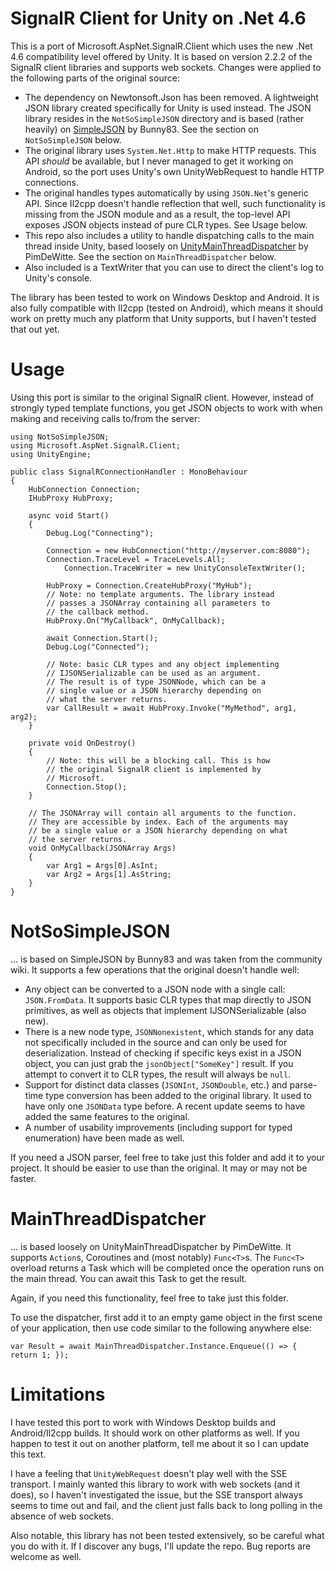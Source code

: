 # SignalR Client for Unity on .Net 4.6
This is a port of Microsoft.AspNet.SignalR.Client which uses the new .Net 4.6 compatibility level offered by Unity. It is based on version 2.2.2 of the SignalR client libraries and supports web sockets. Changes were applied to the following parts of the original source:

* The dependency on Newtonsoft.Json has been removed. A lightweight JSON library created specifically for Unity is used instead. The JSON library resides in the `NotSoSimpleJSON` directory and is based (rather heavily) on [SimpleJSON](http://wiki.unity3d.com/index.php/SimpleJSON) by Bunny83. See the section on `NotSoSimpleJSON` below.
* The original library uses `System.Net.Http` to make HTTP requests. This API *should* be available, but I never managed to get it working on Android, so the port uses Unity's own UnityWebRequest to handle HTTP connections.
* The original handles types automatically by using `JSON.Net`'s generic API. Since Il2cpp doesn't handle reflection that well, such functionality is missing from the JSON module and as a result, the top-level API exposes JSON objects instead of pure CLR types. See Usage below.
* This repo also includes a utility to handle dispatching calls to the main thread inside Unity, based loosely on [UnityMainThreadDispatcher](https://github.com/PimDeWitte/UnityMainThreadDispatcher) by PimDeWitte. See the section on `MainThreadDispatcher` below.
* Also included is a TextWriter that you can use to direct the client's log to Unity's console.

The library has been tested to work on Windows Desktop and Android. It is also fully compatible with Il2cpp (tested on Android), which means it should work on pretty much any platform that Unity supports, but I haven't tested that out yet.

# Usage
Using this port is similar to the original SignalR client. However, instead of strongly typed template functions, you get JSON objects to work with when making and receiving calls to/from the server:

```
using NotSoSimpleJSON;
using Microsoft.AspNet.SignalR.Client;
using UnityEngine;

public class SignalRConnectionHandler : MonoBehaviour
{
    HubConnection Connection;
	IHubProxy HubProxy;

    async void Start()
    {
        Debug.Log("Connecting");
            
        Connection = new HubConnection("http://myserver.com:8080");
        Connection.TraceLevel = TraceLevels.All;
            Connection.TraceWriter = new UnityConsoleTextWriter();

        HubProxy = Connection.CreateHubProxy("MyHub");
		// Note: no template arguments. The library instead
		// passes a JSONArray containing all parameters to
		// the callback method.
        HubProxy.On("MyCallback", OnMyCallback);
            
        await Connection.Start();
        Debug.Log("Connected");

		// Note: basic CLR types and any object implementing
		// IJSONSerializable can be used as an argument. 
		// The result is of type JSONNode, which can be a
		// single value or a JSON hierarchy depending on
		// what the server returns.
        var CallResult = await HubProxy.Invoke("MyMethod", arg1, arg2);
    }

    private void OnDestroy()
    {
	    // Note: this will be a blocking call. This is how
	    // the original SignalR client is implemented by
	    // Microsoft.
        Connection.Stop();
    }

	// The JSONArray will contain all arguments to the function.
	// They are accessible by index. Each of the arguments may
	// be a single value or a JSON hierarchy depending on what
	// the server returns.
    void OnMyCallback(JSONArray Args)
    {
		var Arg1 = Args[0].AsInt;
		var Arg2 = Args[1].AsString;
    }
}
```

# NotSoSimpleJSON
... is based on SimpleJSON by Bunny83 and was taken from the community wiki. It supports a few operations that the original doesn't handle well:

* Any object can be converted to a JSON node with a single call: `JSON.FromData`. It supports basic CLR types that map directly to JSON primitives, as well as objects that implement IJSONSerializable (also new).
* There is a new node type, `JSONNonexistent`, which stands for any data not specifically included in the source and can only be used for deserialization. Instead of checking if specific keys exist in a JSON object, you can just grab the `jsonObject["SomeKey"]` result. If you attempt to convert it to CLR types, the result will always be `null`.
* Support for distinct data classes (`JSONInt`, `JSONDouble`, etc.) and parse-time type conversion has been added to the original library. It used to have only one `JSONData` type before. A recent update seems to have added the same features to the original.
* A number of usability improvements (including support for typed enumeration) have been made as well.

If you need a JSON parser, feel free to take just this folder and add it to your project. It should be easier to use than the original. It may or may not be faster.

# MainThreadDispatcher
... is based loosely on UnityMainThreadDispatcher by PimDeWitte. It supports `Action`s, Coroutines and (most notably) `Func<T>`s. The `Func<T>` overload returns a Task which will be completed once the operation runs on the main thread. You can await this Task to get the result.

Again, if you need this functionality, feel free to take just this folder.

To use the dispatcher, first add it to an empty game object in the first scene of your application, then use code similar to the following anywhere else:

```
var Result = await MainThreadDispatcher.Instance.Enqueue(() => { return 1; });
```

# Limitations
I have tested this port to work with Windows Desktop builds and Android/Il2cpp builds. It should work on other platforms as well. If you happen to test it out on another platform, tell me about it so I can update this text.

I have a feeling that `UnityWebRequest` doesn't play well with the SSE transport. I mainly wanted this library to work with web sockets (and it does), so I haven't investigated the issue, but the SSE transport always seems to time out and fail, and the client just falls back to long polling in the absence of web sockets.

Also notable, this library has not been tested extensively, so be careful what you do with it. If I discover any bugs, I'll update the repo. Bug reports are welcome as well.